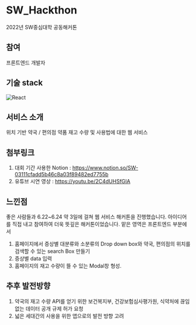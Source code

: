 # SW_Hackthon
2022년 SW중심대학 공동해커톤

## 참여
프론트엔드 개발자

## 기술 stack
![React](https://user-images.githubusercontent.com/84756586/187023336-4bb1d272-6af9-477c-9e2b-336a29d56043.png)


## 서비스 소개
위치 기반 약국 / 편의점 약품 재고 수량 및 사용법에 대한 웹 서비스

## 첨부링크 
1. 대회 기간 사용한 Notion : https://www.notion.so/SW-03111cfadd5b46c8a03f89482ed7755b
2. 유튜브 시연 영상 : https://youtu.be/2C4dUHSfGIA

## 느낀점
좋은 사람들과 6.22~6.24 약 3일에 걸쳐 웹 서비스 해커톤을 진행했습니다. 아이디어를 직접 내고 참여하여 더욱 뜻깊은 해커톤이었습니다. 
맡은 영역은 프론트엔드 부분에서 
1. 홈페이지에서 증상별 대분류와 소분류의 Drop down box와 약국, 편의점의 위치를 검색할 수 있는 search Box 만들기
2. 증상별 data 입력
3. 홈페이지의 재고 수량이 뜰 수 있는 Modal창 형성.

## 추후 발전방향
1. 약국의 재고 수량 API를 얻기 위한 보건복지부, 건강보험심사평가원, 식약처에 끊임 없는 데이터 공개 규제 허가 요청
2. 넓은 세대간의 사용을 위한 앱으로의 발전 방향 고려
